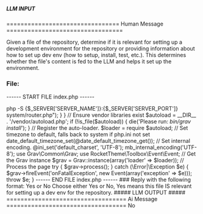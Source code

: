 ##### LLM INPUT #####
================================ Human Message =================================

Given a file of the repository, determine if it is relevant for setting up a development environment for the repository or providing information about how to set up dev env (how to setup, install, test, etc.). This determines whether the file's content is fed to the LLM and helps it set up the environment.

### File:
------ START FILE index.php ------
<?php

/**
 * @package    Grav.Core
 *
 * @copyright  Copyright (c) 2015 - 2024 Trilby Media, LLC. All rights reserved.
 * @license    MIT License; see LICENSE file for details.
 */

namespace Grav;

\define('GRAV_REQUEST_TIME', microtime(true));
\define('GRAV_PHP_MIN', '7.3.6');

if (PHP_SAPI === 'cli-server') {
    $symfony_server = stripos(getenv('_'), 'symfony') !== false || stripos($_SERVER['SERVER_SOFTWARE'] ?? '', 'symfony') !== false || stripos($_ENV['SERVER_SOFTWARE'] ?? '', 'symfony') !== false;

    if (!isset($_SERVER['PHP_CLI_ROUTER']) && !$symfony_server) {
        die("PHP webserver requires a router to run Grav, please use: <pre>php -S {$_SERVER['SERVER_NAME']}:{$_SERVER['SERVER_PORT']} system/router.php</pre>");
    }
}

// Ensure vendor libraries exist
$autoload = __DIR__ . '/vendor/autoload.php';
if (!is_file($autoload)) {
    die('Please run: <i>bin/grav install</i>');
}

// Register the auto-loader.
$loader = require $autoload;

// Set timezone to default, falls back to system if php.ini not set
date_default_timezone_set(@date_default_timezone_get());

// Set internal encoding.
@ini_set('default_charset', 'UTF-8');
mb_internal_encoding('UTF-8');

use Grav\Common\Grav;
use RocketTheme\Toolbox\Event\Event;

// Get the Grav instance
$grav = Grav::instance(array('loader' => $loader));

// Process the page
try {
    $grav->process();
} catch (\Error|\Exception $e) {
    $grav->fireEvent('onFatalException', new Event(array('exception' => $e)));
    throw $e;
}

------ END FILE index.php ------

### Reply with the following format:

<rel>Yes</rel>

or

<rel>No</rel>

Choose either Yes or No, Yes means this file IS relevant for setting up a dev env for the repository.

##### LLM OUTPUT #####
================================== Ai Message ==================================

<rel>No</rel>